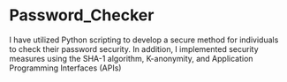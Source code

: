 # Password_Checker
I have utilized Python scripting to develop a secure method for individuals to check their password security. In addition, I implemented security measures using the SHA-1 algorithm, K-anonymity, and Application Programming Interfaces (APIs)

